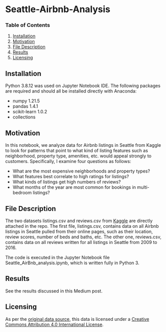 # Seattle-Airbnb-Analysis

### Table of Contents
1. [Installation](#installation)
2. [Motivation](#motivation)
3. [File Description](#files)
4. [Results](#results)
5. [Licensing](#licensing)

## Installation <a name="installation"></a>
Python 3.8.12 was used on Jupyter Notebook IDE. The following packages are required and should all be installed directly with Anaconda:
- numpy 1.21.5
- pandas 1.4.1
- scikit-learn 1.0.2
- collections

## Motivation <a name="motivation"></a>
In this notebook, we analyze data for Airbnb listings in Seattle from Kaggle to look for patterns that point to what kind of listing features such as neighborhood, property type, amenities, etc. would appeal strongly to customers. Specifically, I examine four questions as follows:
- What are the most expensive neighborhoods and property types?
- What features best correlate to high ratings for listings?
- What kinds of listings get high numbers of reviews?
- What months of the year are most common for bookings in multi-bedroom listings?

## File Description <a name="files"></a>
The two datasets listings.csv and reviews.csv from [Kaggle](https://www.kaggle.com/airbnb/seattle/data) are directly attached in the repo. The first file, listings.csv, contains data on all Airbnb listings in Seattle pulled from their online pages, such as their location, review scores, number of beds and baths, etc. The other one, reviews.csv, contains data on all reviews written for all listings in Seattle from 2009 to 2016.

The code is executed in the Jupyter Notebook file Seattle_AirBnb_analysis.ipynb, which is written fully in Python 3.

## Results <a name="results"></a>
See the results discussed in this Medium post.

## Licensing <a name="licensing"></a>
As per the [original data source](http://insideairbnb.com/get-the-data/), this data is licensed under a [Creative Commons Attribution 4.0 International License](http://creativecommons.org/licenses/by/4.0/).
